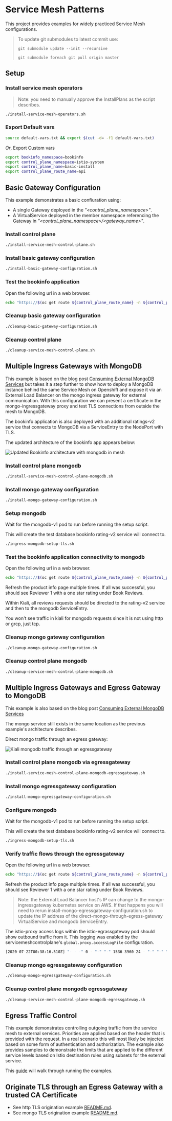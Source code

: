 # Service Mesh Patterns

This project provides examples for widely practiced Service Mesh configurations.

> To update git submodules to latest commit use:
>
> `git submodule update --init --recursive`
>
> `git submodule foreach git pull origin master`

## Setup

### Install service mesh operators

> Note: you need to manually approve the InstallPlans as the script describes.

```sh
./install-service-mesh-operators.sh
```

### Export Default vars

```sh
source default-vars.txt && export $(cut -d= -f1 default-vars.txt)
```

*Or*, Export Custom vars

```sh
export bookinfo_namespace=bookinfo
export control_plane_namespace=istio-system
export control_plane_name=basic-install
export control_plane_route_name=api
```

## Basic Gateway Configuration

This example demonstrates a basic confiuration using:

- A single Gateway deployed in the *"<control_plane_namespace>"*.
- A VirtualService deployed in the member namespace referencing the Gateway in *"<control_plane_namespace>/<gateway_name>"*.

### Install control plane

```sh
./install-service-mesh-control-plane.sh
```

### Install basic gateway configuration

```sh
./install-basic-gateway-configuration.sh
```

### Test the bookinfo application

Open the following url in a web browser.

```sh
echo "https://$(oc get route ${control_plane_route_name} -n ${control_plane_namespace} -o jsonpath={'.spec.host'})/productpage"
```

### Cleanup basic gateway configuration

```sh
./cleanup-basic-gateway-configuration.sh
```

### Cleanup control plane

```sh
./cleanup-service-mesh-control-plane.sh
```

## Multiple Ingress Gateways with MongoDB

This example is based on the blog post [Consuming External MongoDB Services](https://istio.io/latest/blog/2018/egress-mongo/) but takes it a step further to show how to deploy a MongoDB instance behind the same Service Mesh on Openshift and expose it via an External Load Balancer on the mongo ingress gateway for external communication. With this configuration we can present a certificate in the mongo-ingressgateway proxy and test TLS connections from outside the mesh to MongoDB.

The bookinfo application is also deployed with an additional ratings-v2 service that connects to MongoDB via a ServiceEntry to the NodePort with TLS.

The updated architecture of the bookinfo app appears below:

![Updated Bookinfo architecture with mongodb in mesh](./documentation/pictures/bookinfo-mongo.png)

### Install control plane mongodb

```sh
./install-service-mesh-control-plane-mongodb.sh
```

### Install mongo gateway configuration

```sh
./install-mongo-gateway-configuration.sh
```

### Setup mongodb

Wait for the mongodb-v1 pod to run before running the setup script.

This will create the test database bookinfo rating-v2 service will connect to.

```sh
./ingress-mongodb-setup-tls.sh
```

### Test the bookinfo application connectivity to mongodb

Open the following url in a web browser.

```sh
echo "https://$(oc get route ${control_plane_route_name} -n ${control_plane_namespace} -o jsonpath={'.spec.host'})/productpage"
```

Refresh the product info page multiple times. If all was successful, you should see Reviewer 1 with a one star rating under Book Reviews.

Within Kiali, all reviews requests should be directed to the rating-v2 service and then to the mongodb ServiceEntry.

You won't see traffic in kiali for mongodb requests since it is not using http or grcp, just tcp.

### Cleanup mongo gateway configuration

```sh
./cleanup-mongo-gateway-configuration.sh
```

### Cleanup control plane mongodb

```sh
./cleanup-service-mesh-control-plane-mongodb.sh
```

## Multiple Ingress Gateways and Egress Gateway to MongoDB

This example is also based on the blog post [Consuming External MongoDB Services](https://istio.io/latest/blog/2018/egress-mongo/#configure-tcp-traffic-from-sidecars-to-the-egress-gateway)

The mongo service still exists in the same location as the previous example's architecture describes.

Direct mongo traffic through an egress gateway:

![Kiali mongodb traffic through an egressgateway](./documentation/pictures/bookinfo-mongo-egressgateway.png)

### Install control plane mongodb via egressgateway

```sh
./install-service-mesh-control-plane-mongodb-egressgateway.sh
```

### Install mongo egressgateway configuration

```sh
./install-mongo-egressgateway-configuration.sh
```

### Configure mongodb

Wait for the mongodb-v1 pod to run before running the setup script.

This will create the test database bookinfo rating-v2 service will connect to.

```sh
./ingress-mongodb-setup-tls.sh
```

### Verify traffic flows through the egressgateway

Open the following url in a web browser.

```sh
echo "https://$(oc get route ${control_plane_route_name} -n ${control_plane_namespace} -o jsonpath={'.spec.host'})/productpage"
```

Refresh the product info page multiple times. If all was successful, you should see Reviewer 1 with a one star rating under Book Reviews.

> Note: the External Load Balancer host's IP can change to the mongo-ingressgateway kubernetes service on AWS. If that happens you will need to rerun install-mongo-egressgateway-configuration.sh to update the IP address of the direct-mongo-through-egress-gateway VirtualService and mongodb ServiceEntry.

The istio-proxy access logs within the istio-egrassgateway pod should show outbound traffic from it. This logging was enabled by the servicemeshcontrolplane's `global.proxy.accessLogFile` configuration.

```sh
[2020-07-22T00:38:16.510Z] "- - -" 0 - "-" "-" 1536 3960 24 - "-" "-" "-" "-" "13.58.124.191:27018" outbound|27018||my-mongo.tcp.svc 10.130.0.166:43250 10.130.0.166:15666 10.130.0.170:54548 - -
```

### Cleanup mongo egressgateway configuration

```sh
./cleanup-mongo-egressgateway-configuration.sh
```

### Cleanup control plane mongodb egressgateway

```sh
./cleanup-service-mesh-control-plane-mongodb-egressgateway.sh
```

## Egress Traffic Control

This example demonstrates controlling outgoing traffic from the service mesh to external services.  Priorities are applied based on the header that is provided with the request.  In a real scenario this will most likely be injected based on some form of authentication and authorization.  The example also provides samples to demonstrate the limits that are applied to the different service levels based on Istio destination rules using subsets for the external service.

This [guide](https://github.com/cloudfirst-dev/istio-egress-traffic-control) will walk through running the examples.

## Originate TLS through an Egress Gateway with a trusted CA Certificate

- See http TLS origination example [README.md](egressgateway/http-trusted-ca/README.md).
- See mongo TLS origination example [README.md](egressgateway/mongodb-trusted-ca/README.md).
